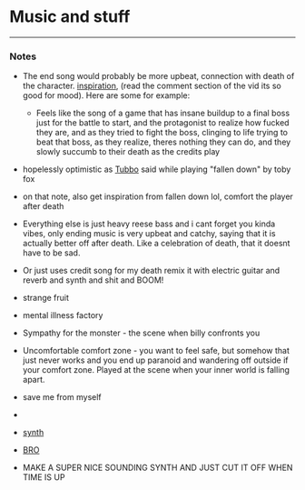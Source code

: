 # Music and stuff
---
### Notes
- The end song would probably be more upbeat, connection with death of the character. [inspiration](https://www.youtube.com/watch?v=urxeNbBc1nk&ab_channel=vivivivivi), (read the comment section of the vid its so good for mood). Here are some for example:
	- Feels like the song of a game that has insane buildup to a final boss just for the battle to start, and the protagonist to realize how fucked they are, and as they tried to fight the boss, clinging to life trying to beat that boss, as they realize, theres nothing they can do, and they slowly succumb to their death as the credits play
- hopelessly optimistic as [Tubbo](https://www.youtube.com/watch?v=4AFxipPfPv0&ab_channel=TUBBO%26FRIENDSCLIPS) said while playing "fallen down" by toby fox
- on that note, also get inspiration from fallen down lol, comfort the player after death
- Everything else is just heavy reese bass and i cant forget you kinda vibes, only ending music is very upbeat and catchy, saying that it is actually better off after death. Like a celebration of death, that it doesnt have to be sad.
- Or just uses credit song for my death remix it with electric guitar and reverb and synth and shit and BOOM!
- strange fruit

- mental illness factory
- Sympathy for the monster - the scene when billy confronts you
- Uncomfortable comfort zone - you want to feel safe, but somehow that just never works and you end up paranoid and wandering off outside if your comfort zone. Played at the scene when your inner world is falling apart.
- save me from myself
- 
- [synth](https://www.youtube.com/watch?v=zllWG68Znq8&ab_channel=Elation)
- [BRO](https://www.youtube.com/watch?v=SE2JYl6esdU&ab_channel=DLJ-Topic)
- MAKE A SUPER NICE SOUNDING SYNTH AND JUST CUT IT OFF WHEN TIME IS UP